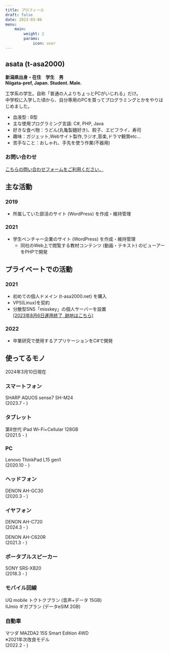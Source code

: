 ```yaml
---
title: プロフィール
draft: false
date: 2023-03-06
menu:
    main: 
        weight: 2
        params:
            icon: user
---
```


## asata (t-asa2000)
**新潟県出身・在住　学生　男  
Niigata-pref, Japan. Student. Male.**

工学系の学生。自称「普通の人よりちょっとPCがいじれる」だけ。  
中学校に入学した頃から、自分専用のPCを買ってプログラミングとかをやりはじめました。

* 血液型 : B型
* 主な使用プログラミング言語: C#, PHP, Java
* 好きな食べ物：うどん(丸亀製麺好き)、餃子、エビフライ、寿司
* 趣味：ガジェット,Webサイト製作,ラジオ,音楽,ドラマ観賞etc... 
* 苦手なこと：おしゃれ、手先を使う作業(不器用)

### お問い合わせ

[こちらの問い合わせフォームをご利用ください．](https://forms.gle/EiWydB9utuZktf4Y6)

## 主な活動

### 2019
* 所属していた部活のサイト (WordPress) を作成・維持管理

### 2021

* 学生ベンチャー企業のサイト (WordPress) を作成・維持管理
  * 同社のWeb上で閲覧する教材コンテンツ (動画・テキスト) のビューアーをPHPで開発

## プライベートでの活動

### 2021

* 初めての個人ドメイン (t-asa2000.net) を購入
* VPS(Linux)を契約
* 分散型SNS「misskey」の個人サーバーを設置  
  [(2023年8月6日運用終了, 跡地はこちら)](https://misskey.t-asa2000.net)

### 2022
* 卒業研究で使用するアプリケーションをC#で開発

## 使ってるモノ

2024年3月10日現在

### スマートフォン
SHARP AQUOS sense7 SH-M24  
(2023.7 - )

### タブレット
第8世代 iPad Wi-Fi+Cellular 128GB  
(2021.5 - )

### PC
Lenovo ThinkPad L15 gen1  
(2020.10 - )

### ヘッドフォン

DENON AH-GC30  
(2020.3 - )

### イヤフォン

DENON AH-C720  
(2024.3 - )
  

DENON AH-C620R  
(2021.3 - )

### ポータブルスピーカー

SONY SRS-XB20  
(2018.3 - )

### モバイル回線
UQ mobile トクトクプラン (音声+データ 15GB)  
IIJmio ギガプラン (データeSIM 2GB)

### 自動車

マツダ MAZDA2 15S Smart Edition 4WD  
※2021年次改良モデル  
(2022.2 - )
